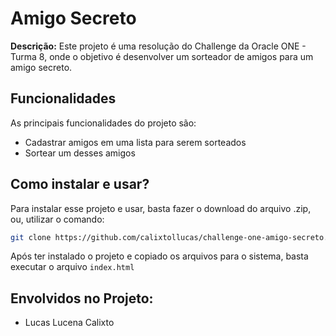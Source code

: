 # Amigo Secreto
**Descrição:** Este projeto é uma resolução do Challenge da Oracle ONE - Turma 8, onde o objetivo é desenvolver um sorteador de amigos para um amigo secreto.

## Funcionalidades
As principais funcionalidades do projeto são:

- Cadastrar amigos em uma lista para serem sorteados
- Sortear um desses amigos

## Como instalar e usar?
Para instalar esse projeto e usar, basta fazer o download do arquivo .zip, ou, utilizar o comando:

```bash
git clone https://github.com/calixtollucas/challenge-one-amigo-secreto.git
```

Após ter instalado o projeto e copiado os arquivos para o sistema, basta executar o arquivo ``index.html``

## Envolvidos no Projeto:

- Lucas Lucena Calixto

